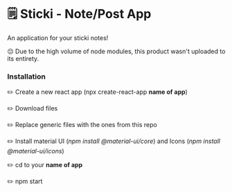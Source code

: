 # 🗒 Sticki - Note/Post App

An application for your sticki notes!

😔 Due to the high volume of node modules, this product wasn't uploaded to its entirety.

### Installation

✏️ Create a new react app (npx create-react-app **name of app**)

✏️ Download files

✏️ Replace generic files with the ones from this repo

✏️ Install material UI (*npm install @material-ui/core*) and Icons (*npm install @material-ui/icons*)

✏️ cd to your **name of app** 

✏️ npm start

